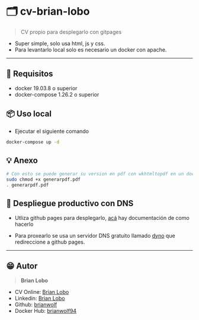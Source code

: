 # :card_index_dividers: cv-brian-lobo

> CV propio para desplegarlo con gitpages

* Super simple, solo usa html, js y css.
* Para levantarlo local solo es necesario un docker con apache.

---

## :memo: Requisitos

* docker 19.03.8 o superior
* docker-compose 1.26.2 o superior

## :package: Uso local

* Ejecutar el siguiente comando

```sh
docker-compose up -d
```

## :bulb: Anexo

```sh
# Con esto se puede generar su version en pdf con wkhtmltopdf en un docker
sudo chmod +x generarpdf.pdf
. generarpdf.pdf
```

## :tada: Despliegue productivo con DNS

* Utliza github pages para desplegarlo, [acá](https://docs.github.com/es/free-pro-team@latest/github/working-with-github-pages/configuring-a-custom-domain-for-your-github-pages-site) hay documentación de como hacerlo

* Para proxearlo se usa un servidor DNS gratuito llamado [dyno](https://www.dynu.com/en-US/) que redireccione a github pages.

---

## :grin: Autor

> **Brian Lobo**

* CV Online: [Brian Lobo](https://cv.brianlobo.theworkpc.com/)
* Linkedin:  [Brian Lobo](https://www.linkedin.com/in/brian-lobo-260507138)
* Github: [brianwolf](https://github.com/brianwolf)
* Docker Hub:  [brianwolf94](https://hub.docker.com/u/brianwolf94)
